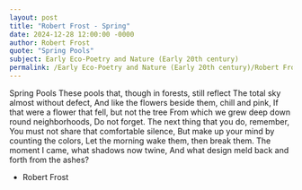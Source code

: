 ```yaml
---
layout: post
title: "Robert Frost - Spring"
date: 2024-12-28 12:00:00 -0000
author: Robert Frost
quote: "Spring Pools"
subject: Early Eco-Poetry and Nature (Early 20th century)
permalink: /Early Eco-Poetry and Nature (Early 20th century)/Robert Frost/Robert Frost - Spring
---
```


Spring Pools
These pools that, though in forests, still reflect
The total sky almost without defect,
And like the flowers beside them, chill and pink,
If that were a flower that fell, but not the tree
From which we grew deep down round neighborhoods,
Do not forget. The next thing that you do, remember,
You must not share that comfortable silence,
But make up your mind by counting the colors,
Let the morning wake them, then break them.
The moment I came, what shadows now twine,
And what design meld back and forth from the ashes?

- Robert Frost
